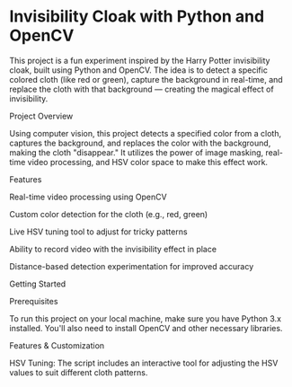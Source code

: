 # Invisibility Cloak with Python and OpenCV
 
This project is a fun experiment inspired by the Harry Potter invisibility cloak, built using Python and OpenCV. The idea is to detect a specific colored cloth (like red or green), capture the background in real-time, and replace the cloth with that background — creating the magical effect of invisibility.
 
Project Overview
 
Using computer vision, this project detects a specified color from a cloth, captures the background, and replaces the color with the background, making the cloth "disappear." It utilizes the power of image masking, real-time video processing, and HSV color space to make this effect work.
 
Features
 
Real-time video processing using OpenCV
 
Custom color detection for the cloth (e.g., red, green)
 
Live HSV tuning tool to adjust for tricky patterns
 
Ability to record video with the invisibility effect in place
 
Distance-based detection experimentation for improved accuracy
 
 
Getting Started
 
Prerequisites
 
To run this project on your local machine, make sure you have Python 3.x installed. You'll also need to install OpenCV and other necessary libraries.
 
 
Features & Customization
 
HSV Tuning: The script includes an interactive tool for adjusting the HSV values to suit different cloth patterns.

 
 
 